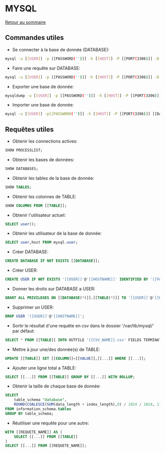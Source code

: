 # MYSQL

[Retour au sommaire](docs/index)

## Commandes utiles
- Se connecter à la base de donnée (DATABASE):
```bash
mysql -u [[USER]] -p [[PASSWORD('')]] -h [[HOST]] -P [[PORT(3306)]] -D [[DATABASE('')]]"
```
- Faire une requête sur DATABASE:
```bash
mysql -u [[USER]] -p [[PASSWORD('')]] -h [[HOST]] -P [[PORT(3306)]] -D [[DATABASE('')]] -Bsre "[[SQL]]"
```
- Exporter une base de donnée:
```bash
mysqldump -u [[USER]] -p [[PASSWORD('')]] -h [[HOST]] -P [[PORT(3306)]] --single-transaction --skip-lock-tables --routines --triggers [[DATABASE('')]] > [[EXPORT_NAME]].sql
```
- Importer une base de donnée:
```bash
mysql -u [[USER]] -p[[PASSWORD('')]] -h [[HOST]] -P [[PORT(3306)]] [[DATABASE('')]] < [[EXPORT_NAME]].sql
```

## Requêtes utiles
- Obtenir les connections actives:
```sql
SHOW PROCESSLIST;
```
- Obtenir les bases de données:
```sql
SHOW DATABASES;
```
- Obtenir les tables de la base de donnée:
```sql
SHOW TABLES;
```
- Obtenir les colonnes de TABLE:
```sql
SHOW COLUMNS FROM [[TABLE]];
```
- Obtenir l'utilisateur actuel:
```sql
SELECT user();
```
- Obtenir les utilisateur de la base de donnée:
```sql
SELECT user,host FROM mysql.user;
```
- Créer DATABASE:
```sql
CREATE DATABASE IF NOT EXISTS [[DATABASE]];
```
- Créer USER:
```sql
CREATE USER IF NOT EXISTS '[[USER]]'@'[[HOSTNAME]]' IDENTIFIED BY '[[PASSWORD]]';
```
- Donner les droits sur DATABASE a USER:
```sql
GRANT ALL PRIVILEGES ON [[DATABASE(*)]].[[TABLE(*)]] TO '[[USER]]'@'[[HOSTNAME]]';FLUSH PRIVILEGES;
```
- Supprimer un USER:
```sql
DROP USER '[[USER]]'@'[[HOSTNAME]]';
```
- Sortir le résultat d'une requête en csv dans le dossier '/var/lib/mysql/' par défaut:
```sql
SELECT * FROM [[TABLE]] INTO OUTFILE '[[CSV_NAME]].csv' FIELDS TERMINATED BY ',' ENCLOSED BY '"' LINES TERMINATED BY '\r\n';
```
- Mettre à jour une/des donnée(s) de TABLE:
```sql
UPDATE [[TABLE]] SET [[COLUMN]]=[[VALUE]],[[...]] WHERE [[...]];
```
- Ajouter une ligne total a TABLE:
```sql
SELECT [[...]] FROM [[TABLE]] GROUP BY [[...]] WITH ROLLUP;
```
- Obtenir la taille de chaque base de donnée:
```sql
SELECT 
    table_schema "database",
    ROUND(COALESCE(SUM(data_length + index_length),0) / 1024 / 1024, 1) "taille (MB)" 
FROM information_schema.tables 
GROUP BY table_schema;
```
- Réutiliser une requête pour une autre:
```sql
WITH [[REQUETE_NAME]] AS (
	SELECT [[...]] FROM [[TABLE]]
)
SELECT [[...]] FROM [[REQUETE_NAME]];
```
